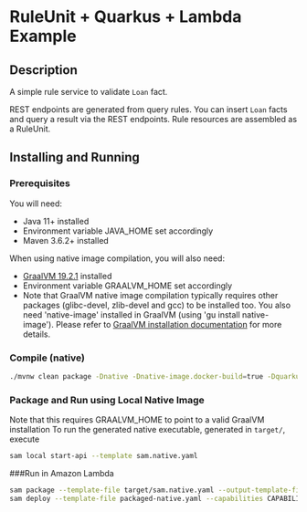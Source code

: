 # RuleUnit + Quarkus + Lambda Example

## Description

A simple rule service to validate `Loan` fact.

REST endpoints are generated from query rules. You can insert `Loan` facts and query a result via the REST endpoints. Rule resources are assembled as a RuleUnit.

## Installing and Running

### Prerequisites

You will need:
  - Java 11+ installed
  - Environment variable JAVA_HOME set accordingly
  - Maven 3.6.2+ installed

When using native image compilation, you will also need:
  - [GraalVM 19.2.1](https://github.com/oracle/graal/releases/tag/vm-19.2.1) installed
  - Environment variable GRAALVM_HOME set accordingly
  - Note that GraalVM native image compilation typically requires other packages (glibc-devel, zlib-devel and gcc) to be installed too.  You also need 'native-image' installed in GraalVM (using 'gu install native-image'). Please refer to [GraalVM installation documentation](https://www.graalvm.org/docs/reference-manual/aot-compilation/#prerequisites) for more details.

### Compile (native) 

```sh
./mvnw clean package -Dnative -Dnative-image.docker-build=true -Dquarkus.native.container-build=true;

```


### Package and Run using Local Native Image
Note that this requires GRAALVM_HOME to point to a valid GraalVM installation
To run the generated native executable, generated in `target/`, execute
```sh
sam local start-api --template sam.native.yaml
```



###Run in Amazon Lambda
```sh
sam package --template-file target/sam.native.yaml --output-template-file packaged-native.yaml --s3-bucket dcgskhsdfjlkashdflk;
sam deploy --template-file packaged-native.yaml --capabilities CAPABILITY_IAM --stack-name lambda-quarkus;

```
